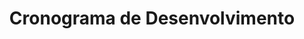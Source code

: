 ---
sidebar_position: 7
id: cronograma
title: Cronograma de Desenvolvimento
description: Linha do tempo descrevendo o desenvolvimento do sistema.
slug: /cronograma
---